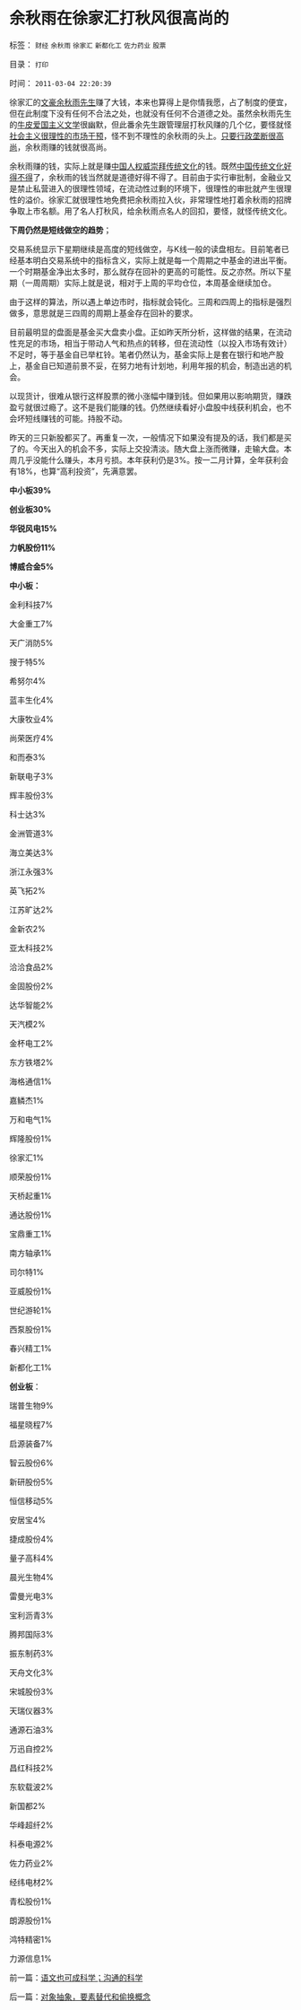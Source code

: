 # 余秋雨在徐家汇打秋风很高尚的

标签： `财经` `余秋雨` `徐家汇` `新都化工` `佐力药业` `股票` 

目录： `打印`

时间： `2011-03-04 22:20:39`

徐家汇的[文豪余秋雨先生](../../../2009/6/18/不认同余秋雨先生的文明知识；.md)赚了大钱，本来也算得上是你情我愿，占了制度的便宜，但在此制度下没有任何不合法之处，也就没有任何不合道德之处。虽然余秋雨先生的[牛皮爱国主义文学](../../../2009/9/28/中国怀旧复古的乌托邦传统文化.md)很幽默，但此番余先生跟管理层打秋风赚的几个亿，要怪就怪[社会主义很理性的市场干预](../../../2010/1/22/管理学向经济学靠拢“产权细分”.md)，怪不到不理性的余秋雨的头上。[只要行政垄断很高尚](../../../2010/11/20/计划经济中的国企和行政垄断.md)，余秋雨赚的钱就很高尚。

余秋雨赚的钱，实际上就是赚[中国人权威崇拜传统文化](../../../2008/10/10/中国式诡辩：官本位文化之权位崇拜心魔.md)的钱。既然[中国传统文化好得不得](../../../2008/7/29/个人主义思想被阉割更多来自民间“传统文化”.md)了，余秋雨的钱当然就是道德好得不得了。目前由于实行审批制，金融业又是禁止私营进入的很理性领域，在流动性过剩的环境下，很理性的审批就产生很理性的溢价。徐家汇就很理性地免费把余秋雨拉入伙，非常理性地打着余秋雨的招牌争取上市名额。用了名人打秋风，给余秋雨点名人的回扣，要怪，就怪传统文化。

**下周仍然是短线做空的趋势**；

交易系统显示下星期继续是高度的短线做空，与K线一般的读盘相左。目前笔者已经基本明白交易系统中的指标含义，实际上就是每一个周期之中基金的进出平衡。一个时期基金净出太多时，那么就存在回补的更高的可能性。反之亦然。所以下星期（一周周期）实际上就是说，相对于上周的平均仓位，本周基金继续加仓。

由于这样的算法，所以遇上单边市时，指标就会钝化。三周和四周上的指标是强烈做多，意思就是三四周的周期上基金存在回补的要求。

目前最明显的盘面是基金买大盘卖小盘。正如昨天所分析，这样做的结果，在流动性充足的市场，相当于带动人气和热点的转移，但在流动性（以投入市场有效计）不足时，等于基金自已举杠铃。笔者仍然认为，基金实际上是套在银行和地产股上，基金自已知道前景不妥，在努力地有计划地，利用年报的机会，制造出逃的机会。

以现货计，很难从银行这样股票的微小涨幅中赚到钱。但如果用以影响期货，赚跌盈亏就很过瘾了。这不是我们能赚的钱。仍然继续看好小盘股中线获利机会，也不会坏短线赚钱的可能。持股不动。

昨天的三只新股都买了。再重复一次，一般情况下如果没有提及的话，我们都是买了的。今天出入的机会不多，实际上交投清淡。随大盘上涨而微赚，走输大盘。本周几乎没能什么赚头，本月亏损。本年获利仍是3%。按一二月计算，全年获利会有18%，也算“高利投资”，先满意罢。

**中小板39%**

**创业板30%**

**华锐风电15%**

**力帆股份11%**

**博威合金5%**

**中小板：**

金利科技7%

大金重工7%

天广消防5%

搜于特5%

希努尔4%

蓝丰生化4%

大康牧业4%

尚荣医疗4%

和而泰3%

新联电子3%

辉丰股份3%

科士达3%

金洲管道3%

海立美达3%

浙江永强3%

英飞拓2%

江苏旷达2%

金新农2%

亚太科技2%

洽洽食品2%

金固股份2%

达华智能2%

天汽模2%

金杯电工2%

东方铁塔2%

海格通信1%

嘉鳞杰1%

万和电气1%

辉隆股份1%

徐家汇1%

顺荣股份1%

天桥起重1%

通达股份1%

宝鼎重工1%

南方轴承1%

司尔特1%

亚威股份1%

世纪游轮1%

西泵股份1%

春兴精工1%

新都化工1%

**创业板**：

瑞普生物9%

福星晓程7%

启源装备7%

智云股份6%

新研股份5%

恒信移动5%

安居宝4%

捷成股份4%

量子高科4%

晨光生物4%

雷曼光电3%

宝利沥青3%

腾邦国际3%

振东制药3%

天舟文化3%

宋城股份3%

天瑞仪器3%

通源石油3%

万迅自控2%

昌红科技2%

东软载波2%

新国都2%

华峰超纤2%

科泰电源2%

佐力药业2%

经纬电材2%

青松股份1%

朗源股份1%

鸿特精密1%

力源信息1%



前一篇：[语文也可成科学；沟通的科学](../../../2011/3/3/语文也可成科学；沟通的科学.md)

后一篇：[对象抽象，要素替代和偷换概念](../../../2011/3/4/对象抽象，要素替代和偷换概念.md)